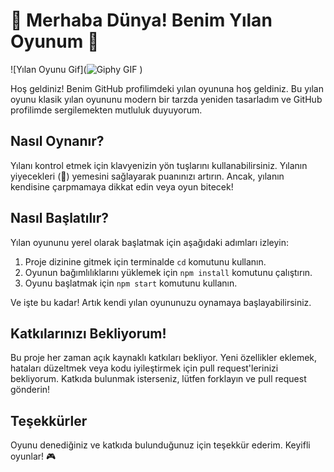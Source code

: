 # 🐍 Merhaba Dünya! Benim Yılan Oyunum 🍎

![Yılan Oyunu Gif](![Giphy GIF](https://giphy.com/embed/zPdwt79PXjMEo)
)

Hoş geldiniz! Benim GitHub profilimdeki yılan oyununa hoş geldiniz. Bu yılan oyunu klasik yılan oyununu modern bir tarzda yeniden tasarladım ve GitHub profilimde sergilemekten mutluluk duyuyorum.

## Nasıl Oynanır?

Yılanı kontrol etmek için klavyenizin yön tuşlarını kullanabilirsiniz. Yılanın yiyecekleri (🍎) yemesini sağlayarak puanınızı artırın. Ancak, yılanın kendisine çarpmamaya dikkat edin veya oyun bitecek!

## Nasıl Başlatılır?

Yılan oyununu yerel olarak başlatmak için aşağıdaki adımları izleyin:

1. Proje dizinine gitmek için terminalde `cd` komutunu kullanın.
2. Oyunun bağımlılıklarını yüklemek için `npm install` komutunu çalıştırın.
3. Oyunu başlatmak için `npm start` komutunu kullanın.

Ve işte bu kadar! Artık kendi yılan oyununuzu oynamaya başlayabilirsiniz.

## Katkılarınızı Bekliyorum!

Bu proje her zaman açık kaynaklı katkıları bekliyor. Yeni özellikler eklemek, hataları düzeltmek veya kodu iyileştirmek için pull request'lerinizi bekliyorum. Katkıda bulunmak isterseniz, lütfen forklayın ve pull request gönderin!

## Teşekkürler

Oyunu denediğiniz ve katkıda bulunduğunuz için teşekkür ederim. Keyifli oyunlar! 🎮
